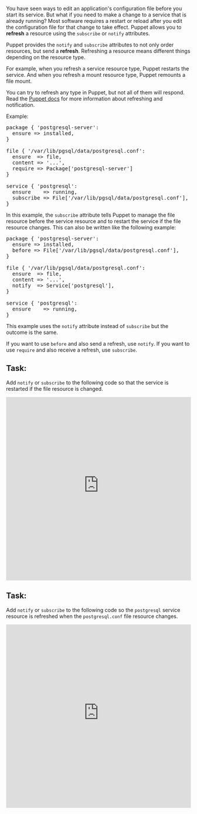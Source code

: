 You have seen ways to edit an application's configuration file before you start its service. But what if you need to make a change to a service that is already running? Most software requires a restart or reload after you edit the configuration file for that change to take effect. Puppet allows you to **refresh** a resource using the `subscribe` or `notify` attributes.

Puppet provides the `notify` and `subscribe` attributes to not only order resources, but send a **refresh**. Refreshing a resource means different things depending on the resource type.

For example, when you refresh a service resource type, Puppet restarts the service. And when you refresh a mount resource type, Puppet remounts a file mount.

You can try to refresh any type in Puppet, but not all of them will respond. Read the [Puppet docs](https://puppet.com/docs/puppet/latest/lang_relationships.html#refreshing-and-notification) for more information about refreshing and notification.

Example:

<pre>
package { 'postgresql-server':
  ensure =&gt; installed,
}

file { '/var/lib/pgsql/data/postgresql.conf':
  ensure  =&gt; file,
  content =&gt; '...',
  require =&gt; Package['postgresql-server']
}

service { 'postgresql':
  ensure    =&gt; running,
  subscribe =&gt; File['/var/lib/pgsql/data/postgresql.conf'],
}
</pre>

In this example, the `subscribe` attribute tells Puppet to manage the file resource before the service resource and to restart the service if the file resource changes. This can also be written like the following example:

<pre>
package { 'postgresql-server':
  ensure =&gt; installed,
  before =&gt; File['/var/lib/pgsql/data/postgresql.conf'],
}

file { '/var/lib/pgsql/data/postgresql.conf':
  ensure  =&gt; file,
  content =&gt; '...',
  notify  =&gt; Service['postgresql'],
}

service { 'postgresql':
  ensure    =&gt; running,
}
</pre>

This example uses the `notify` attribute instead of `subscribe` but the outcome is the same.

If you want to use `before` and also send a refresh, use `notify`. If you want to use `require` and also receive a refresh, use `subscribe`.

## Task:
Add `notify` or `subscribe` to the following code so that the service is restarted if the file resource is changed.

<iframe src="https://magicbox.classroom.puppet.com/pfs/file_service" width="100%" height="500px" frameborder="0"></iframe>

## Task:

Add `notify` or `subscribe` to the following code so the `postgresql` service resource is refreshed when the `postgresql.conf` file resource changes.

<iframe src="https://magicbox.classroom.puppet.com/scenario/file_service" width="100%" height="500px" frameborder="0"></iframe>
